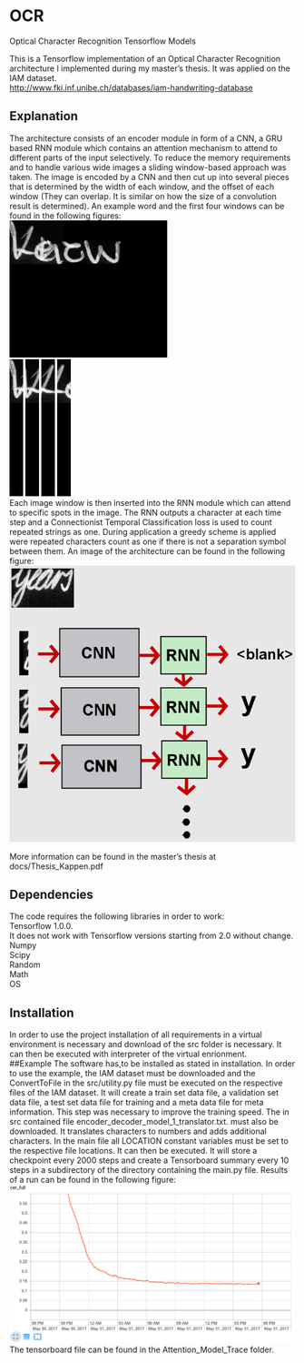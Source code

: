 # OCR
Optical Character Recognition Tensorflow Models

This is a Tensorflow implementation of an Optical Character Recognition architecture I implemented during my master’s thesis. It was applied on the IAM dataset.  
http://www.fki.inf.unibe.ch/databases/iam-handwriting-database  

##  Explanation
The architecture consists of an encoder module in form of a CNN, a GRU based RNN module which contains an attention mechanism to attend to different parts of the input selectively. To reduce the memory requirements and to handle various wide images a sliding window-based approach was taken. The image is encoded by a CNN and then cut up into several pieces that is determined by the width of each window, and the offset of each window (They can overlap. It is similar on how the size of a convolution result is determined). An example word and the first four windows can be found in the following figures:  
![](images/29.png)  
![](images/29_0.png)
![](images/29_1.png)
![](images/29_2.png)
![](images/29_3.png)  
Each image window is then inserted into the RNN module which can attend to specific spots in the image. The RNN outputs a character at each time step and a Connectionist Temporal Classification loss is used to count repeated strings as one. During application a greedy scheme is applied were repeated characters count as one if there is not a separation symbol between them. An image of the architecture can be found in the following figure:  
![](images/Model.png)
  
More information can be found in the master’s thesis at docs/Thesis_Kappen.pdf  
##  Dependencies
The code requires the following libraries in order to work:    
Tensorflow 1.0.0.  
It does not work with Tensorflow versions starting from 2.0 without change.    
Numpy  
Scipy  
Random  
Math  
OS  

##  Installation
In order to use the project installation of all requirements in a virtual environment is necessary and download of the src folder is necessary. It can then be executed with interpreter of the virtual enrionment.  
##Example
The software has,to be installed as stated in installation. In order to use the example, the IAM dataset must be downloaded and the ConvertToFile in the src/utility.py file must be executed on the respective files of the IAM dataset. It will create a train set data file, a validation set data file, a test set data file for training and a meta data file for meta information. This step was necessary to improve the training speed. The in src contained file encoder_decoder_model_1_translator.txt. must also be downloaded. It translates characters to numbers and adds additional characters. In the main file all LOCATION constant variables must be set to the respective file locations. It can then be executed. It will store a checkpoint every 2000 steps and create a Tensorboard summary every 10 steps in a subdirectory of the directory containing the main.py file. Results of a run can be found in the following figure:  
![](images/Attention_Model_Results.png)  
The tensorboard file can be found in the Attention_Model_Trace folder.

